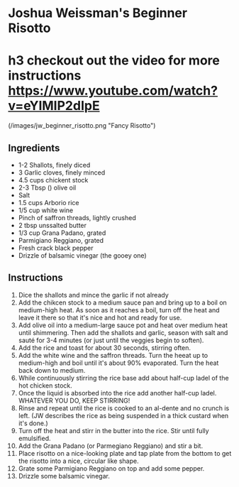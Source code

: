 # Joshua Weissman's Beginner Risotto #
# h3 checkout out the video for more instructions https://www.youtube.com/watch?v=eYIMIP2dIpE

(/images/jw_beginner_risotto.png "Fancy Risotto")

## Ingredients 

* 1-2 Shallots, finely diced
* 3 Garlic cloves, finely minced
* 4.5 cups chickent stock
* 2-3 Tbsp () olive oil 
* Salt
* 1.5 cups Arborio rice
* 1/5 cup white wine
* Pinch of saffron threads, lightly crushed
* 2 tbsp unssalted butter
* 1/3 cup Grana Padano, grated
* Parmigiano Reggiano, grated
* Fresh crack black pepper
* Drizzle of balsamic vinegar (the gooey one)

## Instructions

1. Dice the shallots and mince the garlic if not already
2. Add the chikcen stock to a medium sauce pan and bring up to a boil on medium-high heat. As soon as it reaches a boil, turn off the heat and leave it there so that it's nice and hot and ready for use.
3. Add olive oil into a medium-large sauce pot and heat over medium heat until shimmering. Then add the shallots and garlic, season with salt and sauté for 3-4 minutes (or just until the veggies begin to soften). 
4. Add the rice and toast for about 30 seconds, stirring often. 
5. Add the white wine and the saffron threads. Turn the heeat up to medium-high and boil until it's about 90% evaporated. Turn the heat back down to medium.
6. While continuously stirring the rice base add about half-cup ladel of the hot chicken stock.
7. Once the liquid is absorbed into the rice add another half-cup ladel. WHATEVER YOU DO, KEEP STIRRING!
8. Rinse and repeat until the rice is cooked to an al-dente and no crunch is left. (JW describes the rice as being suspended in a thick custard when it's done.)
9. Turn off the heat and stirr in the butter into the rice. Stir until fully emulsified. 
10. Add the Grana Padano (or Parmegiano Reggiano) and stir a bit.
11. Place risotto on a nice-looking plate and tap plate from the bottom to get the risotto into a nice, circular like shape. 
12. Grate some Parmigiano Reggiano on top and add some pepper.
13. Drizzle some balsamic vinegar. 